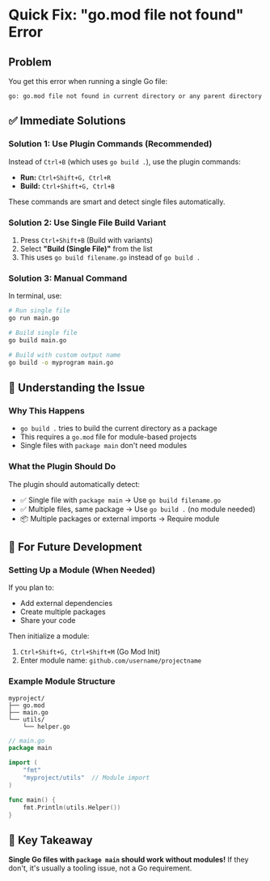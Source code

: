# Quick Fix: "go.mod file not found" Error

## Problem
You get this error when running a single Go file:
```
go: go.mod file not found in current directory or any parent directory
```

## ✅ Immediate Solutions

### Solution 1: Use Plugin Commands (Recommended)
Instead of `Ctrl+B` (which uses `go build .`), use the plugin commands:

- **Run:** `Ctrl+Shift+G, Ctrl+R` 
- **Build:** `Ctrl+Shift+G, Ctrl+B`

These commands are smart and detect single files automatically.

### Solution 2: Use Single File Build Variant
1. Press `Ctrl+Shift+B` (Build with variants)
2. Select **"Build (Single File)"** from the list
3. This uses `go build filename.go` instead of `go build .`

### Solution 3: Manual Command
In terminal, use:
```bash
# Run single file
go run main.go

# Build single file  
go build main.go

# Build with custom output name
go build -o myprogram main.go
```

## 🔧 Understanding the Issue

### Why This Happens
- `go build .` tries to build the current directory as a package
- This requires a `go.mod` file for module-based projects
- Single files with `package main` don't need modules

### What the Plugin Should Do
The plugin should automatically detect:
- ✅ Single file with `package main` → Use `go build filename.go`
- ✅ Multiple files, same package → Use `go build .` (no module needed)
- 📦 Multiple packages or external imports → Require module

## 🚀 For Future Development

### Setting Up a Module (When Needed)
If you plan to:
- Add external dependencies
- Create multiple packages
- Share your code

Then initialize a module:
1. `Ctrl+Shift+G, Ctrl+Shift+M` (Go Mod Init)
2. Enter module name: `github.com/username/projectname`

### Example Module Structure
```
myproject/
├── go.mod
├── main.go
└── utils/
    └── helper.go
```

```go
// main.go
package main

import (
    "fmt"
    "myproject/utils"  // Module import
)

func main() {
    fmt.Println(utils.Helper())
}
```

## 🎯 Key Takeaway
**Single Go files with `package main` should work without modules!** If they don't, it's usually a tooling issue, not a Go requirement.